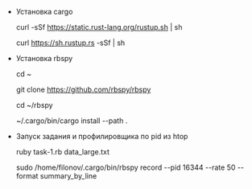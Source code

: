 - Установка cargo

    curl -sSf https://static.rust-lang.org/rustup.sh | sh

    curl https://sh.rustup.rs -sSf | sh

    
- Установка rbspy

    cd ~

    git clone https://github.com/rbspy/rbspy

    cd ~/rbspy

    ~/.cargo/bin/cargo install --path .


-  Запуск задания и профилировщика по pid из htop

    ruby task-1.rb data_large.txt

    sudo /home/filonov/.cargo/bin/rbspy record --pid 16344 --rate 50 --format summary_by_line

    
